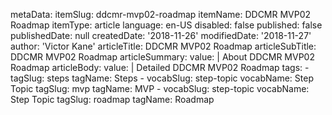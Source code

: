 metaData:
    itemSlug: ddcmr-mvp02-roadmap
    itemName: DDCMR MVP02 Roadmap
    itemType: article
    language: en-US
    disabled: false
    published: false
    publishedDate: null
    createdDate: '2018-11-26'
    modifiedDate: '2018-11-27'
author: 'Victor Kane'
articleTitle: DDCMR MVP02 Roadmap
articleSubTitle: DDCMR MVP02 Roadmap
articleSummary:
    value: |
        About DDCMR MVP02 Roadmap
articleBody:
    value: |
        Detailed DDCMR MVP02 Roadmap
tags:
    - tagSlug: steps
      tagName: Steps
    - vocabSlug: step-topic
      vocabName: Step Topic
      tagSlug: mvp
      tagName: MVP
    - vocabSlug: step-topic
      vocabName: Step Topic
      tagSlug: roadmap
      tagName: Roadmap
